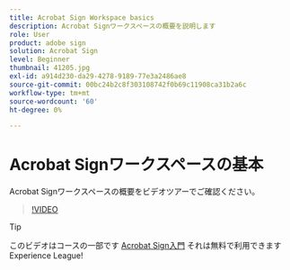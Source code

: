 ```yaml
---
title: Acrobat Sign Workspace basics
description: Acrobat Signワークスペースの概要を説明します
role: User
product: adobe sign
solution: Acrobat Sign
level: Beginner
thumbnail: 41205.jpg
exl-id: a914d230-da29-4278-9189-77e3a2486ae8
source-git-commit: 00bc24b2c8f303108742f0b69c11908ca31b2a6c
workflow-type: tm+mt
source-wordcount: '60'
ht-degree: 0%

---
```


# Acrobat Signワークスペースの基本

Acrobat Signワークスペースの概要をビデオツアーでご確認ください。

>[!VIDEO](https://video.tv.adobe.com/v/41205?hidetitle=true)

>[!TIP]
>
>このビデオはコースの一部です [Acrobat Sign入門](https://experienceleague.adobe.com/?recommended=Sign-U-1-2020.1) それは無料で利用できますExperience League!

